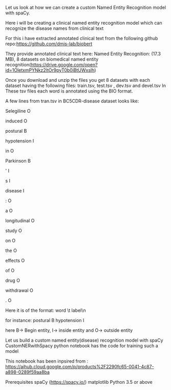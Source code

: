 Let us look at how we can create a custom Named Entity Recognition model with spaCy. 

Here i will be creating a clinical named entity recognition model which can recognize the disease names from clinical text 

For this i have extracted annotated clinical text from the following github repo:https://github.com/dmis-lab/biobert 

They provide annotated clinical text here: Named Entity Recognition: (17.3 MB), 8 datasets on biomedical named entity recognition(https://drive.google.com/open?id=1OletxmPYNkz2ltOr9pyT0b0iBtUWxslh) 

Once you download and unzip the files you get 8 datasets with each dataset having the following files: train.tsv, test.tsv , dev.tsv and devel.tsv In 
These tsv files each word is annotated using the BIO format.


A few lines from tran.tsv in BC5CDR-disease dataset looks like: 

Selegiline O

induced O 

postural B 

hypotension I 

in O 

Parkinson B

' I

s I 

disease I 

: O 

a O 

longitudinal O

study O

on O

the O 

effects O 

of O 

drug O 

withdrawal O 

. O 

Here it is of the format: word \t label\n 

for instance: postural B hypotension I

here B-> Begin entity, I-> inside entity and O-> outside entity

Let us build a custom named entity(disease) recognition model with spaCy
CustomNERwithSpacy  python notebook has the code for training such a model



This notebook has been inpsired from : https://aihub.cloud.google.com/p/products%2F2290fc65-0041-4c87-a898-0289f59aa8ba

Prerequisites
spaCy (https://spacy.io/)
matplotlib
Python 3.5 or above



